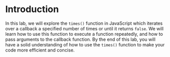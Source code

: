 # Introduction

In this lab, we will explore the `times()` function in JavaScript which iterates over a callback a specified number of times or until it returns `false`. We will learn how to use this function to execute a function repeatedly, and how to pass arguments to the callback function. By the end of this lab, you will have a solid understanding of how to use the `times()` function to make your code more efficient and concise.
